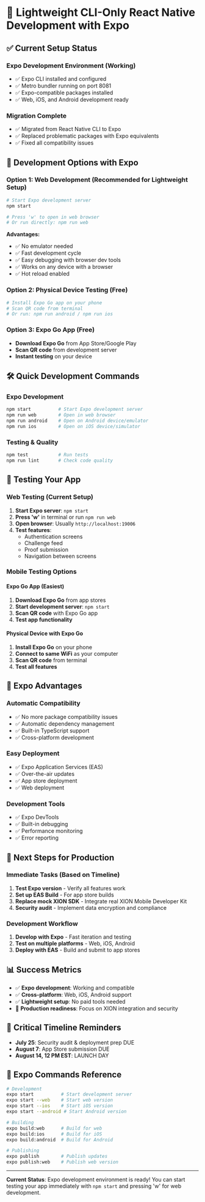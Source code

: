 # 🚀 Lightweight CLI-Only React Native Development with Expo

## ✅ **Current Setup Status**

### **Expo Development Environment (Working)**
- ✅ Expo CLI installed and configured
- ✅ Metro bundler running on port 8081
- ✅ Expo-compatible packages installed
- ✅ Web, iOS, and Android development ready

### **Migration Complete**
- ✅ Migrated from React Native CLI to Expo
- ✅ Replaced problematic packages with Expo equivalents
- ✅ Fixed all compatibility issues

## 🎯 **Development Options with Expo**

### **Option 1: Web Development (Recommended for Lightweight Setup)**
```bash
# Start Expo development server
npm start

# Press 'w' to open in web browser
# Or run directly: npm run web
```

**Advantages:**
- ✅ No emulator needed
- ✅ Fast development cycle
- ✅ Easy debugging with browser dev tools
- ✅ Works on any device with a browser
- ✅ Hot reload enabled

### **Option 2: Physical Device Testing (Free)**
```bash
# Install Expo Go app on your phone
# Scan QR code from terminal
# Or run: npm run android / npm run ios
```

### **Option 3: Expo Go App (Free)**
- **Download Expo Go** from App Store/Google Play
- **Scan QR code** from development server
- **Instant testing** on your device

## 🛠 **Quick Development Commands**

### **Expo Development**
```bash
npm start          # Start Expo development server
npm run web        # Open in web browser
npm run android    # Open on Android device/emulator
npm run ios        # Open on iOS device/simulator
```

### **Testing & Quality**
```bash
npm test           # Run tests
npm run lint       # Check code quality
```

## 📱 **Testing Your App**

### **Web Testing (Current Setup)**
1. **Start Expo server**: `npm start`
2. **Press 'w'** in terminal or run `npm run web`
3. **Open browser**: Usually `http://localhost:19006`
4. **Test features**:
   - Authentication screens
   - Challenge feed
   - Proof submission
   - Navigation between screens

### **Mobile Testing Options**

#### **Expo Go App (Easiest)**
1. **Download Expo Go** from app stores
2. **Start development server**: `npm start`
3. **Scan QR code** with Expo Go app
4. **Test app functionality**

#### **Physical Device with Expo Go**
1. **Install Expo Go** on your phone
2. **Connect to same WiFi** as your computer
3. **Scan QR code** from terminal
4. **Test all features**

## 🔧 **Expo Advantages**

### **Automatic Compatibility**
- ✅ No more package compatibility issues
- ✅ Automatic dependency management
- ✅ Built-in TypeScript support
- ✅ Cross-platform development

### **Easy Deployment**
- ✅ Expo Application Services (EAS)
- ✅ Over-the-air updates
- ✅ App store deployment
- ✅ Web deployment

### **Development Tools**
- ✅ Expo DevTools
- ✅ Built-in debugging
- ✅ Performance monitoring
- ✅ Error reporting

## 🎯 **Next Steps for Production**

### **Immediate Tasks (Based on Timeline)**
1. **Test Expo version** - Verify all features work
2. **Set up EAS Build** - For app store builds
3. **Replace mock XION SDK** - Integrate real XION Mobile Developer Kit
4. **Security audit** - Implement data encryption and compliance

### **Development Workflow**
1. **Develop with Expo** - Fast iteration and testing
2. **Test on multiple platforms** - Web, iOS, Android
3. **Deploy with EAS** - Build and submit to app stores

## 📊 **Success Metrics**

- ✅ **Expo development**: Working and compatible
- ✅ **Cross-platform**: Web, iOS, Android support
- ✅ **Lightweight setup**: No paid tools needed
- 🎯 **Production readiness**: Focus on XION integration and security

## 🚨 **Critical Timeline Reminders**

- **July 25**: Security audit & deployment prep DUE
- **August 7**: App Store submission DUE  
- **August 14, 12 PM EST**: LAUNCH DAY

## 🚀 **Expo Commands Reference**

```bash
# Development
expo start          # Start development server
expo start --web    # Start web version
expo start --ios    # Start iOS version
expo start --android # Start Android version

# Building
expo build:web      # Build for web
expo build:ios      # Build for iOS
expo build:android  # Build for Android

# Publishing
expo publish        # Publish updates
expo publish:web    # Publish web version
```

---

**Current Status**: Expo development environment is ready! You can start testing your app immediately with `npm start` and pressing 'w' for web development. 